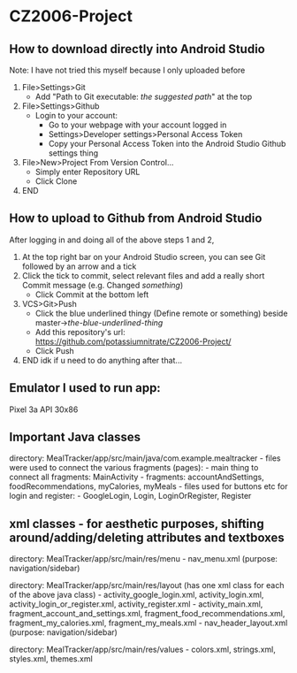 # CZ2006-Project



## How to download directly into Android Studio
Note: I have not tried this myself because I only uploaded before
1. File>Settings>Git
    - Add "Path to Git executable: *the suggested path*" at the top
2. File>Settings>Github
    - Login to your account:
      - Go to your webpage with your account logged in
      - Settings>Developer settings>Personal Access Token
      - Copy your Personal Access Token into the Android Studio Github settings thing
3. File>New>Project From Version Control...
      - Simply enter Repository URL 
      - Click Clone
4. END



## How to upload to Github from Android Studio
After logging in and doing all of the above steps 1 and 2,
1. At the top right bar on your Android Studio screen, you can see Git followed by an arrow and a tick
2. Click the tick to commit, select relevant files and add a really short Commit message (e.g. Changed *something*)
      - Click Commit at the bottom left
3. VCS>Git>Push
      - Click the blue underlined thingy (Define remote or something) beside master->*the-blue-underlined-thing*
      - Add this repository's url: https://github.com/potassiumnitrate/CZ2006-Project/
      - Click Push
4. END idk if u need to do anything after that...



## Emulator I used to run app: 
Pixel 3a API 30x86



## Important Java classes
directory: MealTracker/app/src/main/java/com.example.mealtracker
    - files were used to connect the various fragments (pages):
      - main thing to connect all fragments: MainActivity
      - fragments: accountAndSettings, foodRecommendations, myCalories, myMeals 
    - files used for buttons etc for login and register:
      - GoogleLogin, Login, LoginOrRegister, Register
  
  
  
## xml classes - for aesthetic purposes, shifting around/adding/deleting attributes and textboxes
directory: MealTracker/app/src/main/res/menu
    -  nav_menu.xml (purpose: navigation/sidebar)

directory: MealTracker/app/src/main/res/layout (has one xml class for each of the above java class)
    - activity_google_login.xml, activity_login.xml, activity_login_or_register.xml, activity_register.xml
    - activity_main.xml, fragment_account_and_settings.xml, fragment_food_recommendations.xml, fragment_my_calories.xml, fragment_my_meals.xml
    - nav_header_layout.xml (purpose: navigation/sidebar)

directory: MealTracker/app/src/main/res/values
    - colors.xml, strings.xml, styles.xml, themes.xml
